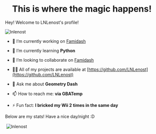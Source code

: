 <h1 align="center">This is where the magic happens!</h3>

Hey! Welcome to LNLenost's profile!

<p align="left"> <img src="https://komarev.com/ghpvc/?username=lnlenost&label=Profile%20views&color=0e75b6&style=flat" alt="lnlenost" /> </p>

<!--<p align="left"> <a href="https://github.com/ryo-ma/github-profile-trophy"><img src="https://github-profile-trophy.vercel.app/?username=lnlenost" alt="lnlenost" /></a> </p>-->

- 🔭 I’m currently working on [Famidash](https://github.com/famidash/famidash)

- 🌱 I’m currently learning **Python**

- 👯 I’m looking to collaborate on [Famidash](https://github.com/famidash/famidash)

- 👨‍💻 All of my projects are available at [https://github.com/LNLenost](https://github.com/LNLenost)

- 💬 Ask me about **Geometry Dash**

- 📫 How to reach me: **via GBATemp**

- ⚡ Fun fact: **I bricked my Wii 2 times in the same day**

Below are my stats! Have a nice day/night :D
<p>&nbsp;<img align="center" src="https://github-readme-stats.vercel.app/api?username=lnlenost&show_icons=true&locale=en" alt="lnlenost" /></p>
